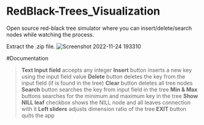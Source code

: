 # RedBlack-Trees_Visualization

Open source red-black tree simulator where you can insert/delete/search nodes while watching the process. 

Extract the .zip file.
![Screenshot 2022-11-24 193310](https://user-images.githubusercontent.com/67599940/203840943-33c67680-54d7-488f-95d0-d617069a8185.png)



#Documentation
> **Text Input field** accepts any integer
> **Insert** button inserts a new key using the input field value
> **Delete** button deletes the key from the input field (if is found in the tree)
> **Clear** button deletes all tree nodes
> **Search** button searches the key from input field in the tree
> **Min & Max** buttons searches for the minimum and maximum key in the tree
> **Show NILL leaf** checkbox shows the NILL node and all leaves connection with it
> **Left sliders** adjusts dimension ratio of the tree
> **EXIT** button quits the app
    
